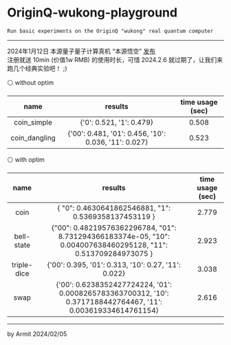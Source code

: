 # OriginQ-wukong-playground

    Run basic experiments on the OriginQ "wukong" real quantum computer

----

2024年1月12日 本源量子量子计算真机 “本源悟空” [发布](https://originqc.com.cn/zh/new_detail.html?newId=396)  
注册就送 10min (价值1w RMB) 的使用时长，可惜 2024.2.6 就过期了，让我们来跑几个经典实验吧！ ;)  

⚪ without optim

| name | results | time usage (sec) | 
| :-: | :-: | :-: |
| coin_simple | {'0': 0.521, '1': 0.479} | 0.508 |
| coin_dangling | {'00': 0.481, '01': 0.456, '10': 0.036, '11': 0.027} | 0.523 |

⚪ with optim

| name | results | time usage (sec) | 
| :-: | :-: | :-: |
| coin | { "0": 0.4630641862546881, "1": 0.5369358137453119 } | 2.779 |
| bell-state | {"00": 0.48219576362296784, "01": 8.731294366183374e-05, "10": 0.004007638460295128, "11": 0.513709284973075 } | 2.923 |
| triple-dice | {'00': 0.395, '01': 0.313, '10': 0.27, '11': 0.022} | 3.038 |
| swap | {'00': 0.6238352427724224, '01': 0.0008265783363700312, '10': 0.3717188442764467, '11': 0.003619334614761154} | 2.616 |

----
by Armit
2024/02/05
